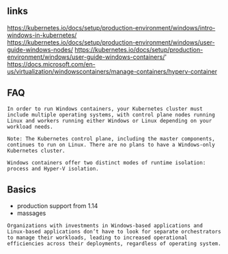 ## links
https://kubernetes.io/docs/setup/production-environment/windows/intro-windows-in-kubernetes/  
https://kubernetes.io/docs/setup/production-environment/windows/user-guide-windows-nodes/
https://kubernetes.io/docs/setup/production-environment/windows/user-guide-windows-containers/'
https://docs.microsoft.com/en-us/virtualization/windowscontainers/manage-containers/hyperv-container  


## FAQ
```
In order to run Windows containers, your Kubernetes cluster must include multiple operating systems, with control plane nodes running Linux and workers running either Windows or Linux depending on your workload needs.
```
```
Note: The Kubernetes control plane, including the master components, continues to run on Linux. There are no plans to have a Windows-only Kubernetes cluster.
```
```
Windows containers offer two distinct modes of runtime isolation: process and Hyper-V isolation.
```


## Basics
- production support from 1.14
- massages
```
Organizations with investments in Windows-based applications and Linux-based applications don’t have to look for separate orchestrators to manage their workloads, leading to increased operational efficiencies across their deployments, regardless of operating system.
```
